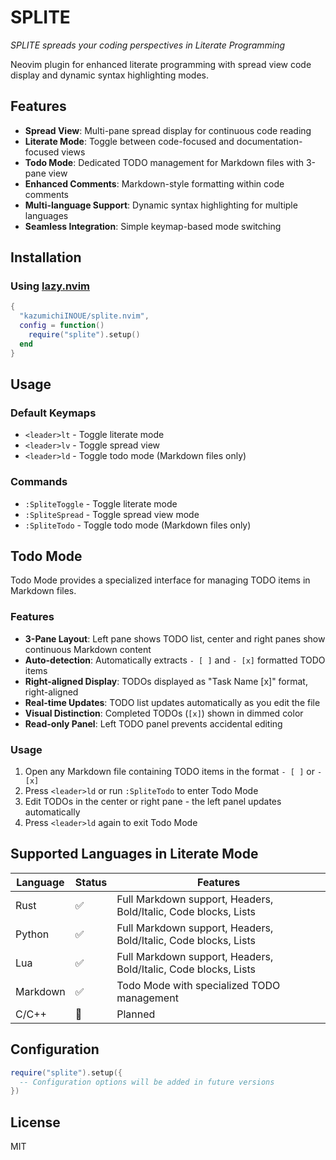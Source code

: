 # SPLITE

*SPLITE spreads your coding perspectives in Literate Programming*

Neovim plugin for enhanced literate programming with spread view code display 
and dynamic syntax highlighting modes.

## Features

- **Spread View**: Multi-pane spread display for continuous code reading
- **Literate Mode**: Toggle between code-focused and documentation-focused views
- **Todo Mode**: Dedicated TODO management for Markdown files with 3-pane view
- **Enhanced Comments**: Markdown-style formatting within code comments
- **Multi-language Support**: Dynamic syntax highlighting for multiple languages
- **Seamless Integration**: Simple keymap-based mode switching

## Installation

### Using [lazy.nvim](https://github.com/folke/lazy.nvim)

```lua
{
  "kazumichiINOUE/splite.nvim",
  config = function()
    require("splite").setup()
  end
}
```

<!--
### Using [packer.nvim](https://github.com/wbthomason/packer.nvim)

```lua
use {
  "kazumichiINOUE/splite.nvim",
  config = function()
    require("splite").setup()
  end
}
```
-->

## Usage

### Default Keymaps

- `<leader>lt` - Toggle literate mode
- `<leader>lv` - Toggle spread view
- `<leader>ld` - Toggle todo mode (Markdown files only)

### Commands

- `:SpliteToggle` - Toggle literate mode
- `:SpliteSpread` - Toggle spread view mode
- `:SpliteTodo` - Toggle todo mode (Markdown files only)

## Todo Mode

Todo Mode provides a specialized interface for managing TODO items in Markdown files.

### Features

- **3-Pane Layout**: Left pane shows TODO list, center and right panes show continuous Markdown content
- **Auto-detection**: Automatically extracts `- [ ]` and `- [x]` formatted TODO items
- **Right-aligned Display**: TODOs displayed as "Task Name [x]" format, right-aligned
- **Real-time Updates**: TODO list updates automatically as you edit the file
- **Visual Distinction**: Completed TODOs (`[x]`) shown in dimmed color
- **Read-only Panel**: Left TODO panel prevents accidental editing

### Usage

1. Open any Markdown file containing TODO items in the format `- [ ]` or `- [x]`
2. Press `<leader>ld` or run `:SpliteTodo` to enter Todo Mode
3. Edit TODOs in the center or right pane - the left panel updates automatically
4. Press `<leader>ld` again to exit Todo Mode

## Supported Languages in Literate Mode

| Language | Status | Features |
|----------|--------|----------|
| Rust     | ✅     | Full Markdown support, Headers, Bold/Italic, Code blocks, Lists |
| Python   | ✅     | Full Markdown support, Headers, Bold/Italic, Code blocks, Lists |
| Lua      | ✅     | Full Markdown support, Headers, Bold/Italic, Code blocks, Lists |
| Markdown | ✅     | Todo Mode with specialized TODO management |
| C/C++    | 🚧     | Planned |

## Configuration

```lua
require("splite").setup({
  -- Configuration options will be added in future versions
})
```

## License

MIT
